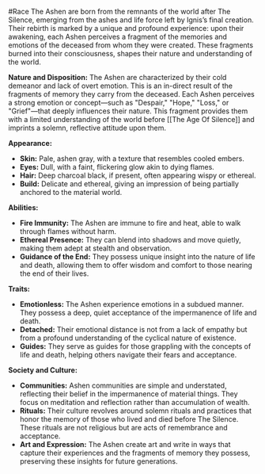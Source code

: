 #Race 
The Ashen are born from the remnants of the world after The Silence, emerging from the ashes and life force left by Ignis’s final creation. Their rebirth is marked by a unique and profound experience: upon their awakening, each Ashen perceives a fragment of the memories and emotions of the deceased from whom they were created. These fragments burned into their consciousness, shapes their nature and understanding of the world.

**Nature and Disposition:** The Ashen are characterized by their cold demeanor and lack of overt emotion. This is an in-direct result of the fragments of memory they carry from the deceased. Each Ashen perceives a strong emotion or concept—such as "Despair," "Hope," "Loss," or "Grief"—that deeply influences their nature. This fragment provides them with a limited understanding of the world before [[The Age Of Silence]] and imprints a solemn, reflective attitude upon them.


**Appearance:**
- **Skin:** Pale, ashen gray, with a texture that resembles cooled embers.
- **Eyes:** Dull, with a faint, flickering glow akin to dying flames.
- **Hair:** Deep charcoal black, if present, often appearing wispy or ethereal.
- **Build:** Delicate and ethereal, giving an impression of being partially anchored to the material world.

**Abilities:**
- **Fire Immunity:** The Ashen are immune to fire and heat, able to walk through flames without harm.
- **Ethereal Presence:** They can blend into shadows and move quietly, making them adept at stealth and observation.
- **Guidance of the End:** They possess unique insight into the nature of life and death, allowing them to offer wisdom and comfort to those nearing the end of their lives.

**Traits:**
- **Emotionless:** The Ashen experience emotions in a subdued manner. They possess a deep, quiet acceptance of the impermanence of life and death.
- **Detached:** Their emotional distance is not from a lack of empathy but from a profound understanding of the cyclical nature of existence.
- **Guides:** They serve as guides for those grappling with the concepts of life and death, helping others navigate their fears and acceptance.

**Society and Culture:**
- **Communities:** Ashen communities are simple and understated, reflecting their belief in the impermanence of material things. They focus on meditation and reflection rather than accumulation of wealth.
- **Rituals:** Their culture revolves around solemn rituals and practices that honor the memory of those who lived and died before The Silence. These rituals are not religious but are acts of remembrance and acceptance.
- **Art and Expression:** The Ashen create art and write in ways that capture their experiences and the fragments of memory they possess, preserving these insights for future generations.